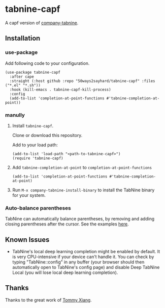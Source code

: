 # tabnine-capf

A capf version of [company-tabnine](https://github.com/TommyX12/company-tabnine).

## Installation

### use-package

Add following code to your configuration.
```emacs
(use-package tabnine-capf
  :after cape
  :straight (:host github :repo "50ways2sayhard/tabnine-capf" :files ("*.el" "*.sh"))
  :hook (kill-emacs . tabnine-capf-kill-process)
  :config
  (add-to-list 'completion-at-point-functions #'tabnine-completion-at-point))
```

### manully
1. Install `tabnine-capf`.

   Clone or download this repository.

   Add to your load path:

   ```emacs
   (add-to-list 'load-path "<path-to-tabnine-capf>")
   (require 'tabnine-capf)
   ```

2. Add `tabnine-completion-at-point` to `completion-at-point-functions`
   ```emacs
   (add-to-list 'completion-at-point-functions #'tabnine-completion-at-point)
   ```

3. Run `M-x company-tabnine-install-binary` to install the TabNine binary for your system.

### Auto-balance parentheses

TabNine can automatically balance parentheses, by removing and adding closing parentheses after the cursor. See the examples [here](https://github.com/zxqfl/TabNine/blob/master/HowToWriteAClient.md).

## Known Issues

- TabNine's local deep learning completion might be enabled by default. It is very CPU-intensive if your device can't handle it. You can check by typing "TabNine::config" in any buffer (your browser should then automatically open to TabNine's config page) and disable Deep TabNine Local (you will lose local deep learning completion).

## Thanks

Thanks to the great work of [Tommy Xiang](https://github.com/TommyX12).
